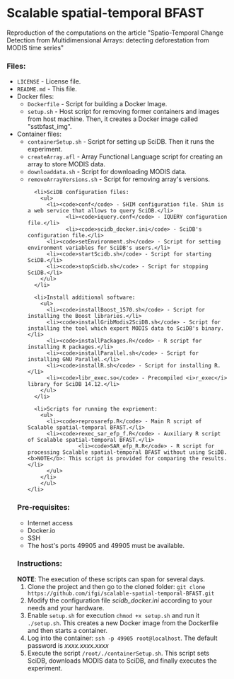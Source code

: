 Scalable spatial-temporal BFAST
=================

Reproduction of the computations on the article "Spatio-Temporal Change Detection from Multidimensional Arrays: detecting deforestation from MODIS time series"

<h3>Files:</h3>
<ul>
	<li><code>LICENSE</code> - License file.</li>
	<li><code>README.md</code> - This file.</li>
	<li>Docker files:
		<ul>
			<li><code>Dockerfile</code> - Script for building a Docker Image.</li>
			<li><code>setup.sh</code> - Host script for removing former containers and images from host machine. Then, it creates a Docker image called "sstbfast_img".</li>
		</ul>
	</li>
	<li>Container files:
		<ul>
      <li><code>containerSetup.sh</code> - Script for setting up SciDB. Then it runs the experiment.</li>
      <li><code>createArray.afl</code> - Array Functional Language script for creating an array to store MODIS data.</li>
      <li><code>downloaddata.sh</code> - Script for downloading MODIS data.</li>
      <li><code>removeArrayVersions.sh</code> - Script for removing array's versions.</li>

      <li>SciDB configuration files:
        <ul>
          <li><code>conf</code> - SHIM configuration file. Shim is a web service that allows to query SciDB.</li>
    			<li><code>iquery.conf</code> - IQUERY configuration file.</li>
    			<li><code>scidb_docker.ini</code> - SciDB's configuration file.</li>
          <li><code>setEnvironment.sh</code> - Script for setting environment variables for SciDB's users.</li>
          <li><code>startScidb.sh</code> - Script for starting SciDB.</li>
          <li><code>stopScidb.sh</code> - Script for stopping SciDB.</li>
        </ul>
      </li>

      <li>Install additional software:
        <ul>
          <li><code>installBoost_1570.sh</code> - Script for installing the Boost libraries.</li>
          <li><code>installGribModis2SciDB.sh</code> - Script for installing the tool which export MODIS data to SciDB's binary.</li>
          <li><code>installPackages.R</code> - R script for installing R packages.</li>
          <li><code>installParallel.sh</code> - Script for installing GNU Parallel.</li>
          <li><code>installR.sh</code> - Script for installing R.</li>
          <li><code>libr_exec.so</code> - Precompiled <i>r_exec</i> library for SciDB 14.12.</li>
        </ul>
      </li>

      <li>Scripts for running the expriement:
        <ul>
          <li><code>reprosarefp.R</code> - Main R script of Scalable spatial-temporal BFAST.</li>
          <li><code>rexec_sar_efp_f.R</code> - Auxiliary R script of Scalable spatial-temporal BFAST.</li>
					<li><code>SAR_efp_R.R</code> - R script for processing Scalable spatial-temporal BFAST without using SciDB. <b>NOTE</b>: This script is provided for comparing the results.</li>
          </ul>
        </li>
		</ul>
	</li>
</ul>



<h3>Pre-requisites:</h3>
<ul>
  <li>Internet access</li>
  <li>Docker.io</li>
  <li>SSH</li>
	<li>The host's ports 49905 and 49905 must be available.</li>
</ul>



<h3>Instructions:</h3>
<b>NOTE</b>: The execution of these scripts can span for several days.</br>
<ol>
	<li>Clone the project and then go to the cloned folder: <code>git clone https://github.com/ifgi/scalable-spatial-temporal-BFAST.git</code></li>
	<li>Modify the configuration file <em>scidb_docker.ini</em> according to your needs and your hardware.</li>
	<li>Enable <code>setup.sh</code> for execution <code>chmod +x setup.sh</code> and run it <code>./setup.sh</code>. This creates a new Docker image from the Dockerfile and then starts a container.</li>
	<li>Log into the container: <code>ssh -p 49905 root@localhost</code>. The default password is <em>xxxx.xxxx.xxxx</em></li>
	<li>Execute the script <code>/root/./containerSetup.sh</code>. This script sets SciDB, downloads MODIS data to SciDB, and finally executes the experiment.</li>
</ol>
